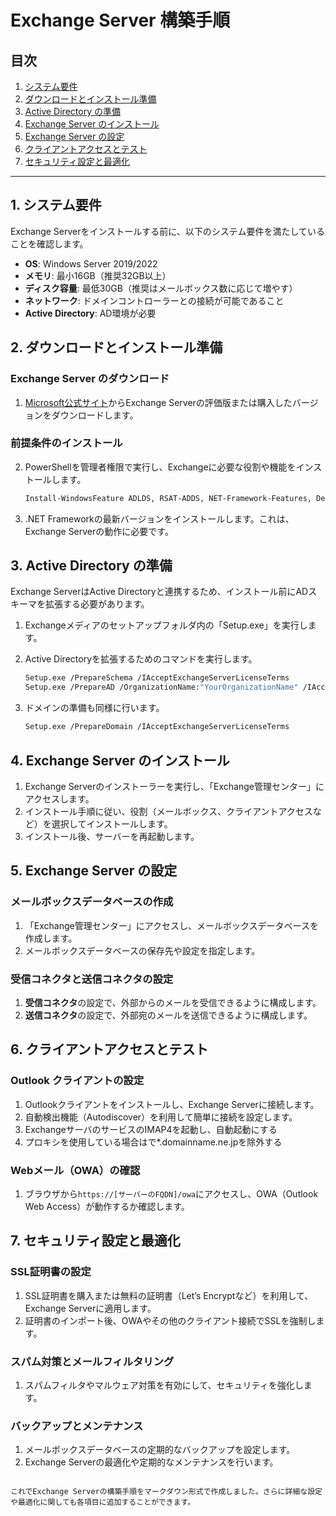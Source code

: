 
# Exchange Server 構築手順

## 目次
1. [システム要件](#システム要件)
2. [ダウンロードとインストール準備](#ダウンロードとインストール準備)
3. [Active Directory の準備](#active-directory-の準備)
4. [Exchange Server のインストール](#exchange-server-のインストール)
5. [Exchange Server の設定](#exchange-server-の設定)
6. [クライアントアクセスとテスト](#クライアントアクセスとテスト)
7. [セキュリティ設定と最適化](#セキュリティ設定と最適化)

---

## 1. システム要件
Exchange Serverをインストールする前に、以下のシステム要件を満たしていることを確認します。

- **OS**: Windows Server 2019/2022
- **メモリ**: 最小16GB（推奨32GB以上）
- **ディスク容量**: 最低30GB（推奨はメールボックス数に応じて増やす）
- **ネットワーク**: ドメインコントローラーとの接続が可能であること
- **Active Directory**: AD環境が必要

## 2. ダウンロードとインストール準備

### Exchange Server のダウンロード
1. [Microsoft公式サイト](https://www.microsoft.com/en-us/microsoft-365/exchange/email)からExchange Serverの評価版または購入したバージョンをダウンロードします。

### 前提条件のインストール
2. PowerShellを管理者権限で実行し、Exchangeに必要な役割や機能をインストールします。
   ```bash
   Install-WindowsFeature ADLDS, RSAT-ADDS, NET-Framework-Features, Desktop-Experience, Web-Server, Web-Mgmt-Console
   ```

3. .NET Frameworkの最新バージョンをインストールします。これは、Exchange Serverの動作に必要です。

## 3. Active Directory の準備
Exchange ServerはActive Directoryと連携するため、インストール前にADスキーマを拡張する必要があります。

1. Exchangeメディアのセットアップフォルダ内の「Setup.exe」を実行します。
2. Active Directoryを拡張するためのコマンドを実行します。
   ```bash
   Setup.exe /PrepareSchema /IAcceptExchangeServerLicenseTerms
   Setup.exe /PrepareAD /OrganizationName:"YourOrganizationName" /IAcceptExchangeServerLicenseTerms
   ```

3. ドメインの準備も同様に行います。
   ```bash
   Setup.exe /PrepareDomain /IAcceptExchangeServerLicenseTerms
   ```

## 4. Exchange Server のインストール
1. Exchange Serverのインストーラーを実行し、「Exchange管理センター」にアクセスします。
2. インストール手順に従い、役割（メールボックス、クライアントアクセスなど）を選択してインストールします。
3. インストール後、サーバーを再起動します。

## 5. Exchange Server の設定
### メールボックスデータベースの作成
1. 「Exchange管理センター」にアクセスし、メールボックスデータベースを作成します。
2. メールボックスデータベースの保存先や設定を指定します。

### 受信コネクタと送信コネクタの設定
1. **受信コネクタ**の設定で、外部からのメールを受信できるように構成します。
2. **送信コネクタ**の設定で、外部宛のメールを送信できるように構成します。

## 6. クライアントアクセスとテスト
### Outlook クライアントの設定
1. Outlookクライアントをインストールし、Exchange Serverに接続します。
2. 自動検出機能（Autodiscover）を利用して簡単に接続を設定します。
3. ExchangeサーバのサービスのIMAP4を起動し、自動起動にする
4. プロキシを使用している場合はで*.domainname.ne.jpを除外する

### Webメール（OWA）の確認
1. ブラウザから`https://[サーバーのFQDN]/owa`にアクセスし、OWA（Outlook Web Access）が動作するか確認します。

## 7. セキュリティ設定と最適化
### SSL証明書の設定
1. SSL証明書を購入または無料の証明書（Let’s Encryptなど）を利用して、Exchange Serverに適用します。
2. 証明書のインポート後、OWAやその他のクライアント接続でSSLを強制します。

### スパム対策とメールフィルタリング
1. スパムフィルタやマルウェア対策を有効にして、セキュリティを強化します。

### バックアップとメンテナンス
1. メールボックスデータベースの定期的なバックアップを設定します。
2. Exchange Serverの最適化や定期的なメンテナンスを行います。
```

これでExchange Serverの構築手順をマークダウン形式で作成しました。さらに詳細な設定や最適化に関しても各項目に追加することができます。
